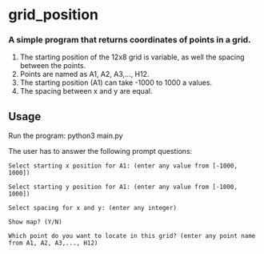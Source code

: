 # grid_position

### A simple program that returns coordinates of points in a grid.

1. The starting position of the 12x8 grid is variable, as well the spacing between the points.
2. Points are named as A1, A2, A3,..., H12. 
3. The starting position (A1) can take -1000 to 1000 a values.
4. The spacing between x and y are equal.


## Usage
Run the program: python3 main.py

The user has to answer the following prompt questions:
``` 
Select starting x position for A1: (enter any value from [-1000, 1000])

Select starting y position for A1: (enter any value from [-1000, 1000])

Select spacing for x and y: (enter any integer)

Show map? (Y/N)

Which point do you want to locate in this grid? (enter any point name from A1, A2, A3,..., H12)
```
